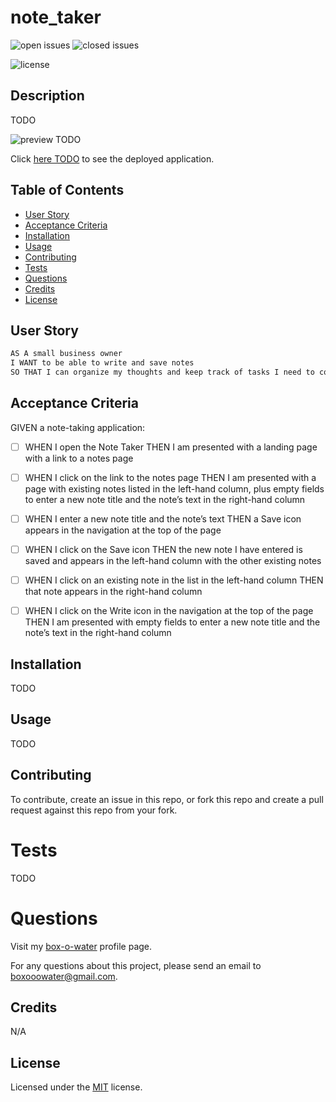 # note_taker

![open issues](https://img.shields.io/github/issues-raw/box-o-water/note_taker)
![closed issues](https://img.shields.io/github/issues-closed-raw/box-o-water/note_taker)

![license](https://img.shields.io/static/v1?label=license&message=MIT&color=blue)

## Description

TODO

![preview TODO](/assets/images/note_taker_preview.png)

Click [here TODO]() to see the deployed application.

## Table of Contents

- [User Story](#user-story)
- [Acceptance Criteria](#acceptance-criteria)
- [Installation](#installation)
- [Usage](#usage)
- [Contributing](#contributing)
- [Tests](#tests)
- [Questions](#questions)
- [Credits](#credits)
- [License](#license)

## User Story

```md
AS A small business owner
I WANT to be able to write and save notes
SO THAT I can organize my thoughts and keep track of tasks I need to complete
```

## Acceptance Criteria

GIVEN a note-taking application:

- [ ] WHEN I open the Note Taker
THEN I am presented with a landing page with a link to a notes page

- [ ] WHEN I click on the link to the notes page
THEN I am presented with a page with existing notes listed in the left-hand column, plus empty fields to enter a new note title and the note’s text in the right-hand column

- [ ] WHEN I enter a new note title and the note’s text
THEN a Save icon appears in the navigation at the top of the page

- [ ] WHEN I click on the Save icon
THEN the new note I have entered is saved and appears in the left-hand column with the other existing notes

- [ ] WHEN I click on an existing note in the list in the left-hand column
THEN that note appears in the right-hand column

- [ ] WHEN I click on the Write icon in the navigation at the top of the page
THEN I am presented with empty fields to enter a new note title and the note’s text in the right-hand column

## Installation

TODO

## Usage

TODO

## Contributing

To contribute, create an issue in this repo, or fork this repo and create a pull request against this repo from your fork.

# Tests

TODO

# Questions

Visit my [box-o-water](https://github.com/box-o-water) profile page.

For any questions about this project, please send an email to <boxooowater@gmail.com>.

## Credits

N/A

## License

Licensed under the [MIT](/LICENSE) license.
